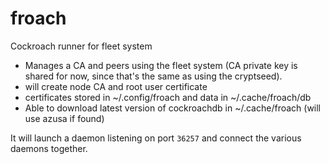 # froach

Cockroach runner for fleet system

* Manages a CA and peers using the fleet system (CA private key is shared for now, since that's the same as using the cryptseed).
* will create node CA and root user certificate
* certificates stored in ~/.config/froach and data in ~/.cache/froach/db
* Able to download latest version of cockroachdb in ~/.cache/froach (will use azusa if found)

It will launch a daemon listening on port `36257` and connect the various daemons together.

